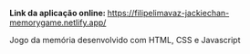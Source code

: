 <b>Link da aplicação online: </b>https://filipelimavaz-jackiechan-memorygame.netlify.app/


Jogo da memória desenvolvido com HTML, CSS e Javascript


